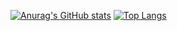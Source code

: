 [![Anurag's GitHub stats](https://github-readme-stats.vercel.app/api?username=m-sam-mohamadi)](https://github.com/m-sam-mohamadi)
[![Top Langs](https://github-readme-stats.vercel.app/api/top-langs/?username=m-sam-mohamadi&layout=pie)](https://github.com/m-sam-mohamadi)

<!--
**m-sam-mohamadi/m-sam-mohamadi** is a ✨ _special_ ✨ repository because its `README.md` (this file) appears on your GitHub profile.

Here are some ideas to get you started:

- 🔭 I’m currently working on ...
- 🌱 I’m currently learning ...
- 👯 I’m looking to collaborate on ...
- 🤔 I’m looking for help with ...
- 💬 Ask me about ...
- 📫 How to reach me: ...
- 😄 Pronouns: ...
- ⚡ Fun fact: ...
-->
